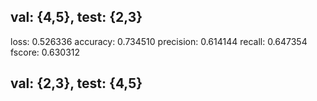 ## val: {4,5}, test: {2,3}
loss: 0.526336
accuracy: 0.734510
precision: 0.614144
recall: 0.647354
fscore: 0.630312

## val: {2,3}, test: {4,5}